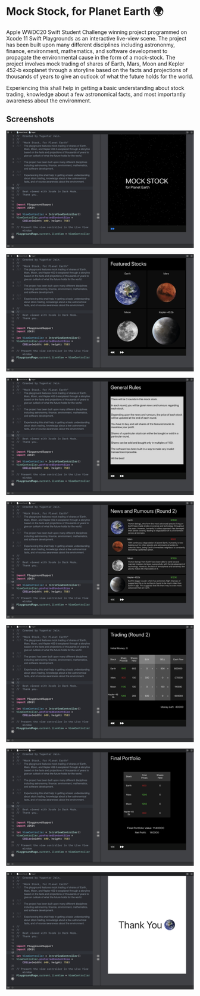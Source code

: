 # Mock Stock, for Planet Earth 🌍
Apple WWDC20 Swift Student Challenge winning project programmed on Xcode 11 Swift Playgrounds as an interactive live-view scene. The project has been built upon many different disciplines including astrononmy, finance, environment, mathematics, and software development to propagate the environmental cause in the form of a mock-stock.
The project involves mock trading of shares of Earth, Mars, Moon and Kepler 452-b exoplanet through a storyline based on the facts and projections of thousands of years to give an outlook of what the future holds for the world.

Experiencing this shall help in getting a basic understanding about stock trading, knowledge about a few astronomical facts, and most importantly awareness about the environment.

## Screenshots
![Intro Page](https://github.com/yugantarjain/WWDC20/blob/master/Screenshots/Intro.png)

![Featured Stocks](https://github.com/yugantarjain/WWDC20/blob/master/Screenshots/FeaturedStocks.png)

![General Rules](https://github.com/yugantarjain/WWDC20/blob/master/Screenshots/Rules.png)

![News and Rumors](https://github.com/yugantarjain/WWDC20/blob/master/Screenshots/NewsAndRumors.png)

![Trading](https://github.com/yugantarjain/WWDC20/blob/master/Screenshots/Trading.png)

![Portfolio](https://github.com/yugantarjain/WWDC20/blob/master/Screenshots/FinalPortfolio.png)

![Thank You](https://github.com/yugantarjain/WWDC20/blob/master/Screenshots/ThankYou.png)
